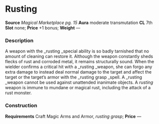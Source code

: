 ﻿---
name: "Rusting"
type: "weapon_quality"
price: "+1 bonus"
description: |
  "A weapon with the _rusting _special ability is so badly tarnished that no amount of cleaning can restore it. Although the weapon constantly sheds flecks of rust and corroded metal, it remains structurally sound. When the wielder confirms a critical hit with a _rusting _weapon, she can forgo any extra damage to instead deal normal damage to the target and affect the target or the target’s armor with the _rusting grasp _spell. A _rusting _weapon cannot be used against unattended inanimate objects. A _rusting_ weapon is immune to mundane or magical rust, including the attack of a rust monster."
---

#  Rusting

**Source** _Magical Marketplace pg. 15_
**Aura** moderate transmutation **CL** 7th
**Slot** none; **Price** +1 bonus; **Weight** —

### Description

A weapon with the _rusting _special ability is so badly tarnished that no amount of cleaning can restore it. Although the weapon constantly sheds flecks of rust and corroded metal, it remains structurally sound. When the wielder confirms a critical hit with a _rusting _weapon, she can forgo any extra damage to instead deal normal damage to the target and affect the target or the target’s armor with the _rusting grasp _spell. A _rusting _weapon cannot be used against unattended inanimate objects. A _rusting_ weapon is immune to mundane or magical rust, including the attack of a rust monster.

### Construction

**Requirements** Craft Magic Arms and Armor, _rusting grasp_; **Price** —